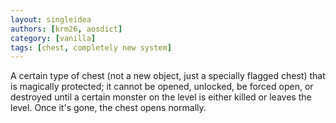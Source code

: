 ```yaml
---
layout: singleidea
authors: [krm26, aosdict]
category: [vanilla]
tags: [chest, completely new system]
---
```

A certain type of chest (not a new object, just a specially flagged chest) that is magically protected; it cannot be opened, unlocked, be forced open, or destroyed until a certain monster on the level is either killed or leaves the level. Once it's gone, the chest opens normally.
